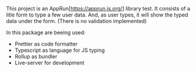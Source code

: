This project is an AppRun[https://apprun.js.org/] library test.
It consists of a litle form to type a few user data. And, as user types, it will show the typed data under the form. (There is no validation implemented)

In this package are beeing used:
* Prettier as code formatter
* Typescript as language for JS typing
* Rollup as bundler
* Live-server for development